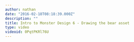 ```yaml
---
author: nathan
date: "2016-02-18T08:18:39.000Z"
description: ""
title: Intro to Monster Design 6 - Drawing the bear asset
type: video
videoid: 0PqtPKRl76U
---
```

